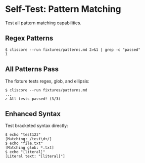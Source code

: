 # Self-Test: Pattern Matching

Test all pattern matching capabilities.

## Regex Patterns

```console
$ cliscore --run fixtures/patterns.md 2>&1 | grep -c "passed"
1
```

## All Patterns Pass

The fixture tests regex, glob, and ellipsis:

```console
$ cliscore --run fixtures/patterns.md
...
✓ All tests passed! (3/3)
```

## Enhanced Syntax

Test bracketed syntax directly:

```console
$ echo "test123"
[Matching: /test\d+/]
$ echo "file.txt"
[Matching glob: *.txt]
$ echo "[literal]"
[Literal text: "[literal]"]
```
